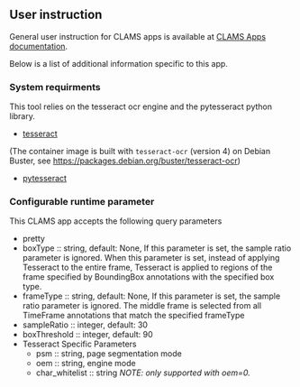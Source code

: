 ## User instruction

General user instruction for CLAMS apps is available at [CLAMS Apps documentation](https://apps.clams.ai/clamsapp).

Below is a list of additional information specific to this app.

### System requirments

This tool relies on the tesseract ocr engine and the pytesseract python library.

- [tesseract](https://github.com/tesseract-ocr/tesseract)

(The container image is built with `tesseract-ocr` (version 4) on Debian Buster, see https://packages.debian.org/buster/tesseract-ocr)

- [pytesseract](https://github.com/madmaze/pytesseract)

### Configurable runtime parameter

This CLAMS app accepts the following query parameters

- pretty
- boxType :: string, default: None, If this parameter is set, the sample ratio parameter is ignored. When this parameter is set, instead of applying Tesseract to the entire frame, Tesseract is applied to regions of the frame specified by BoundingBox annotations with the specified box type.
- frameType :: string, default: None, If this parameter is set, the sample ratio parameter is ignored. The middle frame is selected from all TimeFrame annotations that match the specified frameType
- sampleRatio :: integer, default: 30
- boxThreshold :: integer, default: 90
- Tesseract Specific Parameters
   - psm :: string, page segmentation mode
   - oem :: string, engine mode
   - char_whitelist :: string *NOTE: only supported with oem=0.*